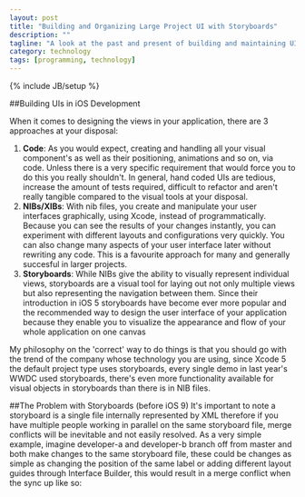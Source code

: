 ```yaml
---
layout: post
title: "Building and Organizing Large Project UI with Storyboards"
description: ""
tagline: "A look at the past and present of building and maintaining UI in iOS"
category: technology
tags: [programming, technology]
---
```

{% include JB/setup %}

##Building UIs in iOS Development

When it comes to designing the views in your application, there are 3 approaches at your disposal:

<ol>
	<li><b>Code</b>: As you would expect, creating and handling all your visual component's as well as their positioning, animations and so on, via code. Unless there is a very specific requirement that would force you to do this you really shouldn't. In general, hand coded UIs are tedious, increase the amount of tests required, difficult to refactor and aren't really tangible compared to the visual tools at your disposal.</li>
	<li><b>NIBs/XIBs</b>: With nib files, you create and manipulate your user interfaces graphically, using Xcode, instead of programmatically. Because you can see the results of your changes instantly, you can experiment with different layouts and configurations very quickly. You can also change many aspects of your user interface later without rewriting any code. This is a favourite approach for many and generally succesful in larger projects.</li>
	<li><b>Storyboards</b>: While NIBs give the ability to visually represent individual views, storyboards are a visual tool for laying out not only multiple views but also representing the navigation between them. Since their introduction in iOS 5 storyboards have become ever more popular and the recommended way to design the user interface of your application because they enable you to visualize the appearance and flow of your whole application on one canvas</li>
</ol>

My philosophy on the 'correct' way to do things is that you should go with the trend of the company whose technology you are using, since Xcode 5 the default project type uses storyboards, every single demo in last year's WWDC used storyboards, there's even more functionality available for visual objects in storyboards than there is in NIB files. 

##The Problem with Storyboards (before iOS 9)
It's important to note a storyboard is a single file internally represented by XML therefore if you have multiple people working in parallel on the same storyboard file, merge conflicts will be inevitable and not easily resolved. As a very simple example, imagine developer-a and developer-b branch off from master and both make changes to the same storyboard file, these could be changes as simple as changing the position of the same label or adding different layout guides through Interface Builder, this would result in a merge conflict when the sync up like so:
<script src="https://gist.github.com/KyleDavidsonPro/e0acbcdef154d9ecf68f.js"></script>